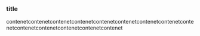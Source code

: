 ### title



contenetcontenetcontenetcontenetcontenetcontenetcontenetcontenetcontenetcontenetcontenetcontenetcontenetcontenet
